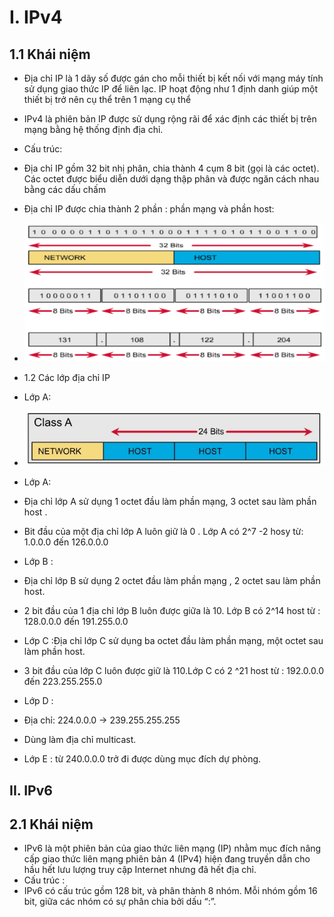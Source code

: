 # I. IPv4
## 1.1 Khái niệm
- Địa chỉ IP là 1 dãy số được gán cho mỗi thiết bị kết nối với mạng máy tính sử dụng giao thức IP để liên lạc. IP hoạt động như 1 định danh giúp một thiết bị trở nên cụ thể trên 1 mạng cụ thể
- IPv4 là phiên bản IP được sử dụng rộng rãi để xác định các thiết bị trên mạng bằng hệ thống định địa chỉ.
- Cấu trúc:
- Địa chỉ IP gồm 32 bit nhị phân, chia thành 4 cụm 8 bit (gọi là các octet). Các octet được biểu diễn dưới dạng thập phân và được ngăn cách nhau bằng các dấu chấm
- Địa chỉ IP được chia thành 2 phần : phần mạng và phần host: 

 - <img src="1.PNG">
 - 1.2 Các lớp địa chỉ IP
 - Lớp A:
 - <img src="2.PNG">
 - Lớp A: 
 - Địa chỉ lớp A sử dụng 1 octet đầu làm phần mạng, 3 octet sau làm phần host . 
 - Bit đầu của một địa chỉ lớp A luôn giữ là 0 . Lớp A có 2^7 -2 hosy từ: 1.0.0.0 đến 126.0.0.0
 - Lớp B :
 - Địa chỉ lớp B sử dụng 2 octet đầu làm phần mạng , 2 octet sau làm phần host.

 - 2 bit đầu của 1 địa chỉ lớp B luôn được giữa là 10. Lớp B có 2^14 host từ : 128.0.0.0 đến 191.255.0.0
 - Lớp C :Địa chỉ lớp C sử dụng ba octet đầu làm phần mạng, một octet sau làm phần host.
- 3 bit đầu của lớp C luôn được giữ là 110.Lớp C có 2 ^21 host từ : 192.0.0.0 đến 223.255.255.0
- Lớp D :
-    Địa chỉ:
224.0.0.0 -> 239.255.255.255
-    Dùng làm địa chỉ multicast.
- Lớp E : từ 240.0.0.0 trở đi được dùng mục đích dự phòng.
## II. IPv6
## 2.1 Khái niệm 
- IPv6 là một phiên bản của giao thức liên mạng (IP) nhằm mục đích nâng cấp giao thức liên mạng phiên bản 4 (IPv4) hiện đang truyền dẫn cho hầu hết lưu lượng truy cập Internet nhưng đã hết địa chỉ.
- Cấu trúc :
- IPv6 có cấu trúc gồm 128 bit, và phân thành 8 nhóm. Mỗi nhóm gồm 16 bit, giữa các nhóm có sự phân chia bởi dấu “:”.




 